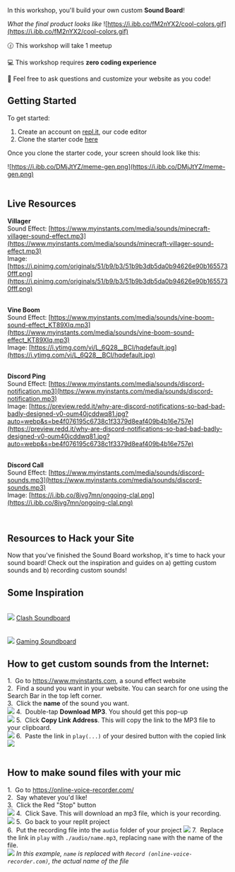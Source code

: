 In this workshop, you'll build your own custom **Sound Board**!

_What the final product looks like_
![https://i.ibb.co/fM2nYX2/cool-colors.gif](https://i.ibb.co/fM2nYX2/cool-colors.gif)

🕜 This workshop will take 1 meetup

💻 This workshop requires **zero coding experience**

👋 Feel free to ask questions and customize your website as you code!

## Getting Started

To get started:

1. Create an account on <a href="https://repl.it" target="_blank">repl.it</a>, our code editor
2. Clone the starter code <a href="https://replit.com/@MA157/Spooky-Soundboard-Starter-Code?v=1" target="_blank">here</a>

Once you clone the starter code, your screen should look like this:

![https://i.ibb.co/DMjJtYZ/meme-gen.png](https://i.ibb.co/DMjJtYZ/meme-gen.png)
<br>
<br>

## Live Resources

**Villager**<br/>
Sound Effect: [https://www.myinstants.com/media/sounds/minecraft-villager-sound-effect.mp3](https://www.myinstants.com/media/sounds/minecraft-villager-sound-effect.mp3)<br/>
Image: [https://i.pinimg.com/originals/51/b9/b3/51b9b3db5da0b94626e90b1655730fff.png](https://i.pinimg.com/originals/51/b9/b3/51b9b3db5da0b94626e90b1655730fff.png)<br/><br/>


**Vine Boom**<br/>
Sound Effect: [https://www.myinstants.com/media/sounds/vine-boom-sound-effect_KT89XIq.mp3](https://www.myinstants.com/media/sounds/vine-boom-sound-effect_KT89XIq.mp3)<br/>
Image: [https://i.ytimg.com/vi/L_6Q28__BCI/hqdefault.jpg](https://i.ytimg.com/vi/L_6Q28__BCI/hqdefault.jpg)<br/><br/>


**Discord Ping**<br/>
Sound Effect: [https://www.myinstants.com/media/sounds/discord-notification.mp3](https://www.myinstants.com/media/sounds/discord-notification.mp3)<br/>
Image: [https://preview.redd.it/why-are-discord-notifications-so-bad-bad-badly-designed-v0-oum40jcddwq81.jpg?auto=webp&s=be4f076195c6738c1f3379d8eaf409b4b16e757e](https://preview.redd.it/why-are-discord-notifications-so-bad-bad-badly-designed-v0-oum40jcddwq81.jpg?auto=webp&s=be4f076195c6738c1f3379d8eaf409b4b16e757e)<br/><br/>


**Discord Call**<br/>
Sound Effect: [https://www.myinstants.com/media/sounds/discord-sounds.mp3](https://www.myinstants.com/media/sounds/discord-sounds.mp3)<br/>
Image: [https://i.ibb.co/8jvg7mn/ongoing-clal.png](https://i.ibb.co/8jvg7mn/ongoing-clal.png)<br/>

<br/>

## Resources to Hack your Site
Now that you've finished the Sound Board workshop, it's time to hack your sound board! Check out the inspiration and guides on a) getting custom sounds and b) recording custom sounds!

## Some Inspiration
<br/>

<img src="https://i.ibb.co/hLLC0gz/clash-sb-1.png">
<a href="https://Basic-SoundBoard.342fh823fh8.repl.co" target="_blank">Clash Soundboard</a><br/><br/>
<br/>
<img src="https://i.ibb.co/pQKBnn7/gaming-sb.png">
<a href="https://Live-Completed-Images.342fh823fh8.repl.co" target="_blank">Gaming Soundboard</a>

<br/>

## How to get custom sounds from the Internet:

1.&nbsp; Go to <a target="_blank" href="https://www.myinstants.com/en/categories/sound%20effects/">https://www.myinstants.com</a>, a sound effect website<br/>
2.&nbsp; Find a sound you want in your website. You can search for one using the Search Bar in the top left corner.<br/>
3.&nbsp; Click the **name** of the sound you want.<br/>
<img src="https://i.ibb.co/1vcGzLW/click-here.png">
4.&nbsp; Double-tap **Download MP3**. You should get this pop-up<br/>
<img src="https://i.ibb.co/x6tt1tX/download-mp3.png">
5.&nbsp; Click **Copy Link Address**. This will copy the link to the MP3 file to your clipboard.<br/>
<img src="https://i.ibb.co/1QPvSmP/link.png">
6.&nbsp; Paste the link in `play(...)` of your desired button with the copied link<br/>
<img src="https://i.ibb.co/dbP2gLW/pasted-link.png">
<br/>
<br/>

## How to make sound files with your mic

1.&nbsp; Go to <a target="_blank" href="https://online-voice-recorder.com/">https://online-voice-recorder.com/</a><br/>
2.&nbsp; Say whatever you'd like!<br/>
3.&nbsp; Click the Red "Stop" button <br/>
<img src="https://i.ibb.co/0Z1h4bL/stop-bntn.png">
4.&nbsp; Click Save. This will download an mp3 file, which is your recording.<br/>
<img src="https://i.ibb.co/vJDcPrN/save-btn.png">
5.&nbsp; Go back to your replit project<br/>
6.&nbsp; Put the recording file into the `audio` folder of your project
<img src="https://i.ibb.co/NsWprGL/audio-folder.png">
7.&nbsp; Replace the link in `play` with `./audio/name.mp3`, replacing `name` with the name of the file.<br/>
<img src="https://i.ibb.co/7vVDX82/online-voice.png">
<i>In this example, `name` is replaced with `Record (online-voice-recorder.com)`, the actual name of the file</i>

<br/>
<br/>
<br/>
<br/>
